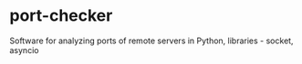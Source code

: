 # port-checker
Software for analyzing ports of remote servers in Python, libraries - socket, asyncio
